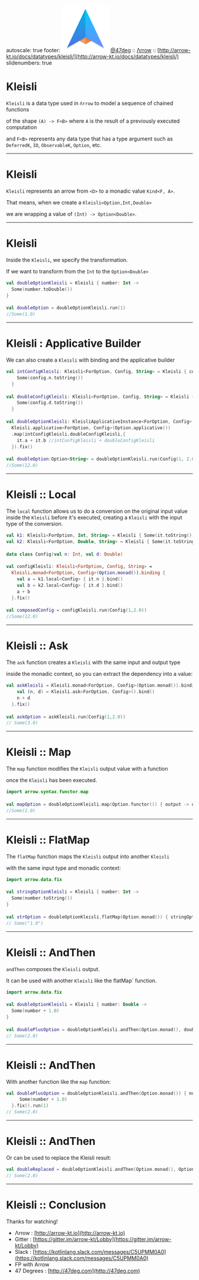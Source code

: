 autoscale: true
footer: ![Arrow](arrow-brand-128x128.png) [@47deg](https://twitter.com/47deg) :: [Λrrow](http://arrow-kt.io) :: [http://arrow-kt.io/docs/datatypes/kleisli/](http://arrow-kt.io/docs/datatypes/kleisli/)
slidenumbers: true

# Kleisli 

`Kleisli` is a data type used in `Λrrow` to model a sequence of chained functions 

of the shape `(A) -> F<B>` where `A` is the result of a previously executed computation 

and `F<B>` represents any data type that has a type argument such as `DeferredK`, `IO`, `ObservableK`, `Option`, etc.

---

# Kleisli

`Kleisli` represents an arrow from `<D>` to a monadic value `Kind<F, A>`.

That means, when we create a `Kleisli<Option,Int,Double>`

we are wrapping a value of `(Int) -> Option<Double>`.

---

# Kleisli

Inside the `Kleisli`, we specify the transformation.

If we want to transform from the `Int` to the `Option<Double>`

```kotlin
val doubleOptionKleisli = Kleisli { number: Int ->
  Some(number.toDouble())
}

val doubleOption = doubleOptionKleisli.run(1)
//Some(1.0)
```

---

# Kleisli : Applicative Builder

We can also create a `Kleisli` with binding and the applicative builder

```kotlin
val intConfigKleisli: Kleisli<ForOption, Config, String> = Kleisli { config: Config -> 
    Some(config.n.toString()) 
  }
  
val doubleConfigKleisli: Kleisli<ForOption, Config, String> = Kleisli { config: Config -> 
    Some(config.d.toString()) 
  }

val doubleOptionKleisli: KleisliApplicativeInstance<ForOption, Config> = 
  Kleisli.applicative<ForOption, Config>(Option.applicative())
  .map(intConfigKleisli,doubleConfigKleisli,{
    it.a + it.b //intConfigKleisli + doubleConfigKleisli 
  }).fix()

val doubleOption:Option<String> = doubleOptionKleisli.run(Config(1, 2.0))
//Some(12.0)
```

---

# Kleisli :: Local

The `local` function allows us to do a conversion on the original input value inside the `Kleisli` before it's executed, 
creating a `Kleisli` with the input type of the conversion.

```kotlin
val k1: Kleisli<ForOption, Int, String> = Kleisli { Some(it.toString()) }
val k2: Kleisli<ForOption, Double, String> = Kleisli { Some(it.toString()) }

data class Config(val n: Int, val d: Double)

val configKleisli: Kleisli<ForOption, Config, String> =
  Kleisli.monad<ForOption, Config>(Option.monad()).binding {
    val a = k1.local<Config> { it.n }.bind()
    val b = k2.local<Config> { it.d }.bind()
    a + b
  }.fix()
  
val composedConfig = configKleisli.run(Config(1,2.0))
//Some(12.0)
```

---

# Kleisli :: Ask

The `ask` function creates a `Kleisli` with the same input and output type 

inside the monadic context, so you can extract the dependency into a value:

```kotlin
val askKleisli = Kleisli.monad<ForOption, Config>(Option.monad()).binding {
    val (n, d) = Kleisli.ask<ForOption, Config>().bind()
    n + d
  }.fix()

val askOption = askKleisli.run(Config(1,2.0))
// Some(3.0)
```

---

# Kleisli :: Map

The `map` function modifies the `Kleisli` output value with a function

once the `Kleisli` has been executed.

```kotlin
import arrow.syntax.functor.map

val mapOption = doubleOptionKleisli.map(Option.functor()) { output -> output + 1.0 }.fix().run(1)
//Some(2.0)
```

---

# Kleisli :: FlatMap

The `flatMap` function maps the `Kleisli` output into another `Kleisli`
 
with the same input type and monadic context:

```kotlin
import arrow.data.fix

val stringOptionKleisli = Kleisli { number: Int ->
  Some(number.toString())
}
  
val strOption = doubleOptionKleisli.flatMap(Option.monad()) { stringOptionKleisli }.fix().run(1)
// Some("1.0")
```

---

# Kleisli :: AndThen

`andThen` composes the `Kleisli` output.

It can be used with another `Kleisli` like the flatMap` function.

```kotlin
import arrow.data.fix

val doubleOptionKleisli = Kleisli { number: Double ->
  Some(number + 1.0)
}
  
val doublePlusOption = doubleOptionKleisli.andThen(Option.monad(), doubleOptionKleisli).fix().run(1)
// Some(2.0)
```

---

# Kleisli :: AndThen

With another function like the `map` function:

```kotlin
val doublePlusOption = doubleOptionKleisli.andThen(Option.monad()) { number: Double ->
     Some(number + 1.0)
  }.fix().run(1)
// Some(2.0)
```

---

# Kleisli :: AndThen

Or can be used to replace the Kleisli result:

```kotlin
val doubleReplaced = doubleOptionKleisli.andThen(Option.monad(), Option(2.0)).fix().run(1)
// Some(2.0)
```

---

# Kleisli :: Conclusion

Thanks for watching!

- Λrrow : [http://arrow-kt.io](http://arrow-kt.io)
- Gitter : [https://gitter.im/arrow-kt/Lobby](https://gitter.im/arrow-kt/Lobby)
- Slack : [https://kotlinlang.slack.com/messages/C5UPMM0A0](https://kotlinlang.slack.com/messages/C5UPMM0A0)
- FP with Arrow 
- 47 Degrees : [http://47deg.com](http://47deg.com)
